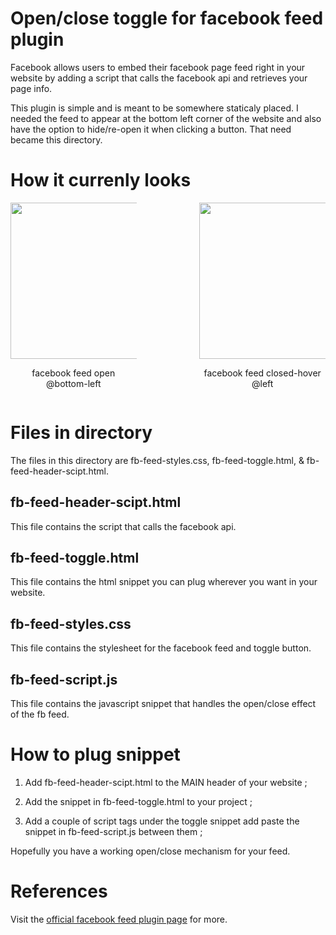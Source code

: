 # Open/close toggle for facebook feed plugin 

Facebook allows users to embed their facebook page feed right in your website by adding
a script that calls the facebook api and retrieves your page info. 

This plugin is simple and is meant to be somewhere staticaly placed. I needed the feed to appear at the bottom 
left corner of the website and also have the option to hide/re-open it when clicking a button. That need became this directory.


# How it currenly looks

<div style='display: flex; width:100%; text-align:center; justify-content: space-between ;'>
  <div style='width:40%;'>
    <img height='250em' src='https://drive.google.com/uc?export=view&id=1RzpCDezA8DvY5LfgPTGaNcbZr_Ens0QU'/>
    <p> facebook feed open @bottom-left </p>
  </div>
  <div style='width: 40%;'>
    <img height='250em' src='https://drive.google.com/uc?export=view&id=15vYEms5mL4svbOSU2eUzJ16vIP2fWFGz'/>
    <p> facebook feed closed-hover @left</p>
  </div>
</div>


# Files in directory

The files in this directory are fb-feed-styles.css, fb-feed-toggle.html, & fb-feed-header-scipt.html.

## fb-feed-header-scipt.html

This file contains the script that calls the facebook api.

## fb-feed-toggle.html

This file contains the html snippet you can plug wherever you want in your website. 

## fb-feed-styles.css

This file contains the stylesheet for the facebook feed and toggle button.

## fb-feed-script.js

This file contains the javascript snippet that handles the open/close effect of the fb feed.


# How to plug snippet

1. Add fb-feed-header-scipt.html to the MAIN header of your website ;

2. Add the snippet in fb-feed-toggle.html to your project ;

3. Add a couple of script tags under the toggle snippet add paste the snippet in fb-feed-script.js between them ;

Hopefully you have a working open/close mechanism for your feed. 


# References

Visit the <a href="https://developers.facebook.com/docs/plugins/page-plugin/" target="_blank">official facebook feed plugin page</a>
for more.
